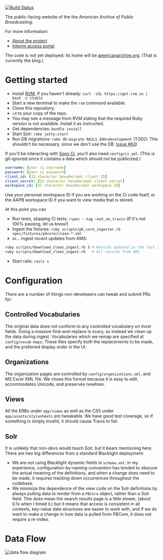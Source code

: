 [![Build Status](https://travis-ci.org/WGBH/AAPB2.svg?branch=master)](https://travis-ci.org/WGBH/AAPB2)

The public-facing website of the the *American Archive of Public Broadcasting*.

For more information:
- [About the project](http://americanarchive.org/about-the-american-archive/)
- [Interim access portal](http://americanarchiveinventory.org/)

The code is not yet deployed: Its home will be [americanarchive.org](http://americanarchive.org).
(That is currently the blog.)


# Getting started

- Install [RVM](https://rvm.io/), if you haven't already: `curl -sSL https://get.rvm.io | bash -s stable`
- Start a new terminal to make the `rvm` command available.
- Clone this repository.
- `cd` to your copy of the repo.
- You may see a message from RVM stating that the required Ruby version is not available. 
Install it as instructed.
- Get dependencies: `bundle install`
- Start Solr: `rake jetty:start`
- Run DB migrations: `rake db:migrate RAILS_ENV=development`
(TODO: This shouldn't be necessary, since we don't use the DB.
[Issue #63](https://github.com/WGBH/AAPB2/issues/63))

If you'll be interacting with [Sony Ci](http://developers.cimediacloud.com), you'll also need `config/ci.yml`.
(This is git-ignored since it contains a data which should not be publicized.)

```yaml
username: [your ci username]
password: [your ci password]
client_id: [32 character hexadecimal client ID]
client_secret: [32 character hexadecimal client secret]
workspace_id: [32 character hexadecimal workspace ID]
```

Use your personal workspace ID if you are working on the Ci code itself, or the 
AAPB workspace ID if you want to view media that is stored.

At this point you can

- Run tests, skipping Ci tests: `rspec --tag ~not_on_travis`
(If it's not 100% passing, let us know!)
- Ingest the fixtures: `ruby scripts/pb_core_ingester.rb spec/fixtures/pbcore/clean-*.xml`
- or... ingest recent updates from AMS: 
```bash
ruby scripts/download_clean_ingest.rb 3 # Records updated in the last 3 days
ruby scripts/download_clean_ingest.rb   # All records from AMS
```
- Start rails: `rails s`


# Configuration

There are a number of things non-developers can tweak and submit PRs for:

## Controlled Vocabularies

The original data does not conform to any controlled vocabulary on most fields.
Doing a massive find-and-replace is scary, so instead we clean up the data during
ingest. Vocabularies which we remap are specified at `config/vocab-maps`: These files
specify both the replacements to be made, and the preferred display order in the UI.

## Organizations

The organization pages are controlled by `config/organizations.xml`, and MS Excel XML
file. We chose this format because it is easy to edit, accommodates Unicode, and
preserves newlines.

## Views

All the ERBs under `app/views` as well as the CSS under `app/assets/stylesheets`
are tweakable. We have good test coverage, so if something is simply invalid, 
it should cause Travis to fail.

## Solr

It is unlikely that non-devs would touch Solr, but it bears mentioning here.
There are two big differences from a standard Blacklight deployment:
- We are not using Blacklight dynamic fields in `schema.xml`: In my experience,
configuration-by-naming-convention has tended to obscure the actual meaning of the
definitions, and when a change does need to be made, it requires tracking down
occurrences throughout the codebase.
- We minimize the dependence of the view code on the Solr definitions by always
pulling data to render from a `PBCore` object, rather than a Solr field.
This does mean the search results page is a little slower, (about 0.1s when I timed it,)
but it means that access is consistent in all contexts, key-value data structures
are easier to work with, and if we do want to make a change in how data is pulled from
PBCore, it does not require a re-index.



# Data Flow

![data flow diagram](https://cdn.rawgit.com/WGBH/AAPB2/master/docs/aapb-data-flow.svg?v1)
